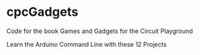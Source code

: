 # cpcGadgets
Code for the book Games and Gadgets for the Circuit Playground


Learn the Arduino Command Line with these 12 Projects
